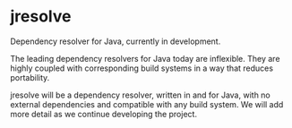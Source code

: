 # jresolve

Dependency resolver for Java, currently in development.

The leading dependency resolvers for Java today are inflexible.
They are highly coupled with corresponding build systems in a way that reduces portability.

jresolve will be a dependency resolver, written in and for Java, with no external dependencies and compatible with any build system.
We will add more detail as we continue developing the project.
